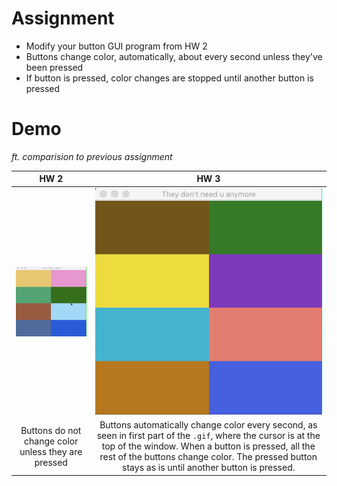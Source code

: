 # Assignment
- Modify your button GUI program from HW 2
- Buttons change color, automatically, about every second unless they've been pressed
- If button is pressed, color changes are stopped until another button is pressed

# Demo
*ft. comparision to previous assignment*

| HW 2 | HW 3 |
| :-: | :-: |
| ![demo2](https://github.com/mkarroqe/Java-CS3913/blob/master/HW2_Buttons/demo.gif?raw=true) | ![demo3](demo.gif) | 
| Buttons do not change color unless they are pressed | Buttons automatically change color every second, as seen in first part of the `.gif`, where the cursor is at the top of the window. When a button is pressed, all the rest of the buttons change color. The pressed button stays as is until another button is pressed. |
